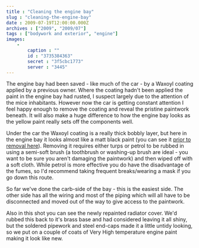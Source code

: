 ```yaml
---
title : "Cleaning the engine bay"
slug : "cleaning-the-engine-bay"
date : 2009-07-19T12:00:00.000Z
archives : ["2009", "2009/07"]
tags : ["bodywork and exterior", "engine"]
images:
    -
        caption : ""
        id : "3735384363"
        secret : "3f5cbc1773"
        server : "3445"
---
```


The engine bay had been saved - like much of the car - by a Waxoyl coating applied by a previous owner. Where the coating hadn't been applied the paint in the engine bay had rusted, I suspect largely due to the attention of the mice inhabitants. However now the car is getting constant attention I feel happy enough to remove the coating and reveal the pristine paintwork beneath. It will also make a huge difference to how the engine bay looks as the yellow paint really sets off the components well.

Under the car the Waxoyl coating is a really thick bobbly layer, but here in the engine bay it looks almost like a matt black paint (you can see it [prior to removal here](http://www.incayellow.com/posts/3520724430)). Removing it requires either turps or petrol to be rubbed in using a semi-soft brush (a toothbrush or washing-up brush are ideal - you want to be sure you aren't damaging the paintwork) and then wiped off with a soft cloth. While petrol is more effective you do have the disadvantage of the fumes, so I'd recommend taking frequent breaks/wearing a mask if you go down this route.

So far we've done the carb-side of the bay - this is the easiest side. The other side has all the wiring and most of the piping which will all have to be disconnected and moved out of the way to give access to the paintwork.

Also in this shot you can see the newly repainted radiator cover. We'd rubbed this back to it's brass base and had considered leaving it all shiny, but the soldered pipework and steel end-caps made it a little untidy looking, so we put on a couple of coats of Very High temperature engine paint making it look like new.